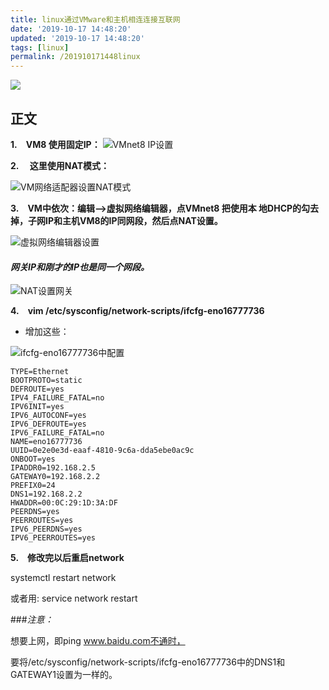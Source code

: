 ```yaml
---
title: linux通过VMware和主机相连连接互联网
date: '2019-10-17 14:48:20'
updated: '2019-10-17 14:48:20'
tags: [linux]
permalink: /201910171448linux
---
```

![](https://img.hacpai.com/bing/20181014.jpg?imageView2/1/w/960/h/540/interlace/1/q/100)


## 正文

 **1.&emsp;VM8 使用固定IP：**
![VMnet8 IP设置](https://cdn.jsdelivr.net/gh/smallersoup/jsDelivr-cdn@main/blog/artical/imgconvert-csdnimg/0c5b7b8d8f09e1491ce01376a868beda.png)

**2.&emsp; 这里使用NAT模式：**

![VM网络适配器设置NAT模式](https://cdn.jsdelivr.net/gh/smallersoup/jsDelivr-cdn@main/blog/artical/imgconvert-csdnimg/38b8f2933d51dc140a96c39ee3b08d81.png)

**3.&emsp;VM中依次：编辑——>虚拟网络编辑器，点VMnet8 把使用本 
 地DHCP的勾去掉，子网IP和主机VM8的IP同网段，然后点NAT设置。**

![虚拟网络编辑器设置](https://cdn.jsdelivr.net/gh/smallersoup/jsDelivr-cdn@main/blog/artical/imgconvert-csdnimg/74d7496b7d442fb524af73de78579c0d.png)

#### *网关IP和刚才的IP也是同一个网段。*

![NAT设置网关](https://cdn.jsdelivr.net/gh/smallersoup/jsDelivr-cdn@main/blog/artical/imgconvert-csdnimg/fe2160f5829d6345d5cd93e8ad1109f7.png)

**4.&emsp;vim  /etc/sysconfig/network-scripts/ifcfg-eno16777736**

* 增加这些：

![ifcfg-eno16777736中配置](https://cdn.jsdelivr.net/gh/smallersoup/jsDelivr-cdn@main/blog/artical/imgconvert-csdnimg/e570a4f7afec3fd2ef9e7eb4e7c9962b.png)
```
TYPE=Ethernet
BOOTPROTO=static
DEFROUTE=yes
IPV4_FAILURE_FATAL=no
IPV6INIT=yes
IPV6_AUTOCONF=yes
IPV6_DEFROUTE=yes
IPV6_FAILURE_FATAL=no
NAME=eno16777736
UUID=0e2e0e3d-eaaf-4810-9c6a-dda5ebe0ac9c
ONBOOT=yes
IPADDR0=192.168.2.5
GATEWAY0=192.168.2.2
PREFIX0=24
DNS1=192.168.2.2
HWADDR=00:0C:29:1D:3A:DF
PEERDNS=yes
PEERROUTES=yes
IPV6_PEERDNS=yes
IPV6_PEERROUTES=yes
```
**5.&emsp;修改完以后重启network**  

systemctl restart network

或者用:
service network restart

###*注意：*

想要上网，即ping www.baidu.com不通时，

要将/etc/sysconfig/network-scripts/ifcfg-eno16777736中的DNS1和GATEWAY1设置为一样的。



